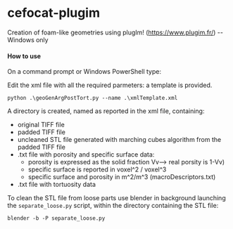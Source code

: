 # cefocat-plugim
Creation of foam-like geometries using plugIm! (https://www.plugim.fr/) -- Windows only

#### How to use
On a command prompt or Windows PowerShell type:

Edit the xml file with all the required parmeters: a template is provided.

`python .\geoGenArgPostTort.py --name .\xmlTemplate.xml`

A directory is created, named as reported in the xml file, containing:
* original TIFF file
* padded TIFF file
* uncleaned STL file generated with marching cubes algorithm from the padded TIFF file
* .txt file with porosity and specific surface data:
    * porosity is expressed as the solid fraction Vv--> real porsity is 1-Vv)
    * specific surface is reported in voxel^2 / voxel^3  
    * specific surface and porosity in m^2/m^3 (macroDescriptors.txt)
* .txt file with tortuosity data

To clean the STL file from loose parts use blender in background launching the `separate_loose.py` script, within the directory containing the STL file:

`blender -b -P separate_loose.py`
